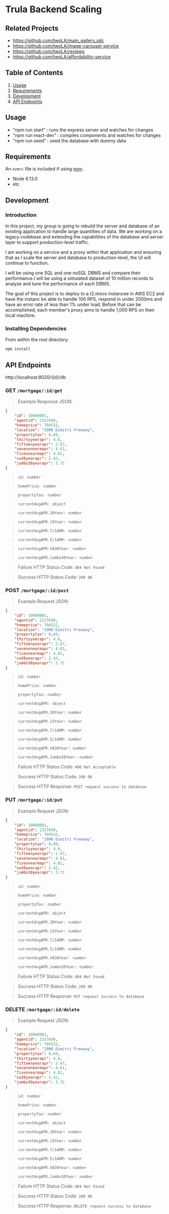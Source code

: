 # Trula Backend Scaling

## Related Projects

  - https://github.com/twoLA/main_gallery_sdc
  - https://github.com/twoLA/image-carousel-service
  - https://github.com/twoLA/reviews
  - https://github.com/twoLA/affordability-service

## Table of Contents

1. [Usage](#Usage)
1. [Requirements](#requirements)
1. [Development](#development)
1. [API Endpoints](#APIendpoints)

## Usage

- "npm run start" : runs the express server and watches for changes
- "npm run react-dev" : compiles components and watches for changes
- "npm run seed" : seed the database with dummy data

## Requirements

An `nvmrc` file is included if using [nvm](https://github.com/creationix/nvm).

- Node 6.13.0
- etc

## Development

### Introduction

In this project, my group is going to rebuild the server and database of an existing application to handle large quantities of data. We are working on a legacy codebase and extending the capabilities of the database and server layer to support production-level traffic.

I am working on a service and a proxy within that application and ensuring that as I scale the server and database to production-level, the UI will continue to function.

I will be using one SQL and one noSQL DBMS and compare their performance.I will be using a simulated dataset of 10 million records to analyze and tune the performance of each DBMS.

The goal of this project is to deploy to a t2.micro instancee in AWS EC2 and have the instanc be able to handle 100 RPS, respond in under 2000ms and have an error rate of less than 1% under load. Before that can be accomplished, each member's proxy aims to handle 1,000 RPS on their local machine.

### Installing Dependencies

From within the root directory:

```sh
npm install
```
## API Endpoints

http://localhost:8020/{id}/db

### GET `/mortgage/:id/get`

> Example Response JSON:

```json
{
    "id": 10000001,
    "agentid": 2327699,
    "homeprice": 704532,
    "location": "2990 Dimitri Freeway",
    "propertytax": 0.69,
    "thirtyyearapr": 4.6,
    "fifteenyearapr": 2.67,
    "sevenonearmapr": 4.61,
    "fiveonearmapr": 4.81,
    "va30yearapr": 2.42,
    "jumbo30yearapr": 3.72
}
```

> `id: number`

> `homePrice: number`

> `propertyTax: number`

> `currentAvgAPR: object`

> `currentAvgAPR.30Year: number`

> `currentAvgAPR.15Year: number`

> `currentAvgAPR.7/1ARM: number`

> `currentAvgAPR.5/1ARM: number`

> `currentAvgAPR.VA30Year: number`

> `currentAvgAPR.Jumbo30Year: number`

> Failure HTTP Status Code: `404 Not Found`

> Success HTTP Status Code: `200 OK`

### POST `/mortgage/:id/post`

> Example Request JSON:

```json
{
    "id": 10000001,
    "agentid": 2327699,
    "homeprice": 704532,
    "location": "2990 Dimitri Freeway",
    "propertytax": 0.69,
    "thirtyyearapr": 4.6,
    "fifteenyearapr": 2.67,
    "sevenonearmapr": 4.61,
    "fiveonearmapr": 4.81,
    "va30yearapr": 2.42,
    "jumbo30yearapr": 3.72
}
```

> `id: number`

> `homePrice: number`

> `propertyTax: number`

> `currentAvgAPR: object`

> `currentAvgAPR.30Year: number`

> `currentAvgAPR.15Year: number`

> `currentAvgAPR.7/1ARM: number`

> `currentAvgAPR.5/1ARM: number`

> `currentAvgAPR.VA30Year: number`

> `currentAvgAPR.Jumbo30Year: number`

> Failure HTTP Status Code: `406 Not Acceptable`

> Success HTTP Status Code: `200 OK`

> Success HTTP Response: `POST request success to database`

### PUT `/mortgage/:id/put`

> Example Request JSON:

```json
{
    "id": 10000001,
    "agentid": 2327699,
    "homeprice": 704532,
    "location": "2990 Dimitri Freeway",
    "propertytax": 0.69,
    "thirtyyearapr": 4.6,
    "fifteenyearapr": 2.67,
    "sevenonearmapr": 4.61,
    "fiveonearmapr": 4.81,
    "va30yearapr": 2.42,
    "jumbo30yearapr": 3.72
}
```

> `id: number`

> `homePrice: number`

> `propertyTax: number`

> `currentAvgAPR: object`

> `currentAvgAPR.30Year: number`

> `currentAvgAPR.15Year: number`

> `currentAvgAPR.7/1ARM: number`

> `currentAvgAPR.5/1ARM: number`

> `currentAvgAPR.VA30Year: number`

> `currentAvgAPR.Jumbo30Year: number`

> Failure HTTP Status Code: `404 Not Found`

> Success HTTP Status Code: `200 OK`

> Success HTTP Response: `PUT request success to database`

### DELETE `/mortgage/:id/delete`

> Example Request JSON:

```json
{
    "id": 10000001,
    "agentid": 2327699,
    "homeprice": 704532,
    "location": "2990 Dimitri Freeway",
    "propertytax": 0.69,
    "thirtyyearapr": 4.6,
    "fifteenyearapr": 2.67,
    "sevenonearmapr": 4.61,
    "fiveonearmapr": 4.81,
    "va30yearapr": 2.42,
    "jumbo30yearapr": 3.72
}
```

> `id: number`

> `homePrice: number`

> `propertyTax: number`

> `currentAvgAPR: object`

> `currentAvgAPR.30Year: number`

> `currentAvgAPR.15Year: number`

> `currentAvgAPR.7/1ARM: number`

> `currentAvgAPR.5/1ARM: number`

> `currentAvgAPR.VA30Year: number`

> `currentAvgAPR.Jumbo30Year: number`

> Failure HTTP Status Code: `404 Not Found`

> Success HTTP Status Code: `200 OK`

> Success HTTP Response: `DELETE request success to database`